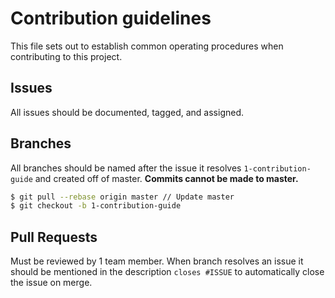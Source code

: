 # Contribution guidelines

This file sets out to establish common operating procedures when contributing to this project.

## Issues

All issues should be documented, tagged, and assigned.

## Branches

All branches should be named after the issue it resolves `1-contribution-guide` and created off of master.
**Commits cannot be made to master.**

```bash
$ git pull --rebase origin master // Update master
$ git checkout -b 1-contribution-guide
```

## Pull Requests

Must be reviewed by 1 team member. When branch resolves an issue it should be mentioned in the description `closes #ISSUE` to automatically close the issue on merge.
